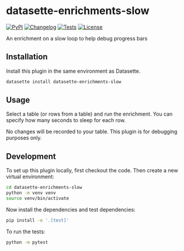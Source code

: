 # datasette-enrichments-slow

[![PyPI](https://img.shields.io/pypi/v/datasette-enrichments-slow.svg)](https://pypi.org/project/datasette-enrichments-slow/)
[![Changelog](https://img.shields.io/github/v/release/datasette/datasette-enrichments-slow?include_prereleases&label=changelog)](https://github.com/datasette/datasette-enrichments-slow/releases)
[![Tests](https://github.com/datasette/datasette-enrichments-slow/actions/workflows/test.yml/badge.svg)](https://github.com/datasette/datasette-enrichments-slow/actions/workflows/test.yml)
[![License](https://img.shields.io/badge/license-Apache%202.0-blue.svg)](https://github.com/datasette/datasette-enrichments-slow/blob/main/LICENSE)

An enrichment on a slow loop to help debug progress bars

## Installation

Install this plugin in the same environment as Datasette.
```bash
datasette install datasette-enrichments-slow
```
## Usage

Select a table (or rows from a table) and run the enrichment. You can specify how many seconds to sleep for each row.

No changes will be recorded to your table. This plugin is for debugging purposes only.

## Development

To set up this plugin locally, first checkout the code. Then create a new virtual environment:
```bash
cd datasette-enrichments-slow
python -m venv venv
source venv/bin/activate
```
Now install the dependencies and test dependencies:
```bash
pip install -e '.[test]'
```
To run the tests:
```bash
python -m pytest
```
